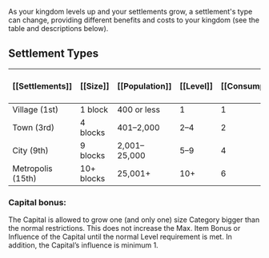 As your kingdom levels up and your settlements grow, a settlement's type can change, providing different benefits and costs to your kingdom (see the table and descriptions below).

## Settlement Types

|**[[Settlements]]**|**[[Size]]**|**[[Population]]**|**[[Level]]**|**[[Consumption]]**|**[[Max. Item Bonus]]**|**[[Influence]]**|
|---|---|---|---|---|---|---|
|Village (1st)|1 block|400 or less|1|1|+1|0|
|Town (3rd)|4 blocks|401–2,000|2–4|2|+1|1 hex|
|City (9th)|9 blocks|2,001–25,000|5–9|4|+2|2 hexes|
|Metropolis (15th)|10+ blocks|25,001+|10+|6|+3|3 hexes|

### Capital bonus: 
The Capital is allowed to grow one (and only one) size Category bigger than the normal restrictions. This does not increase the Max. Item Bonus or Influence of the Capital until the normal Level requirement is met. In addition, the Capital’s influence is minimum 1. 

